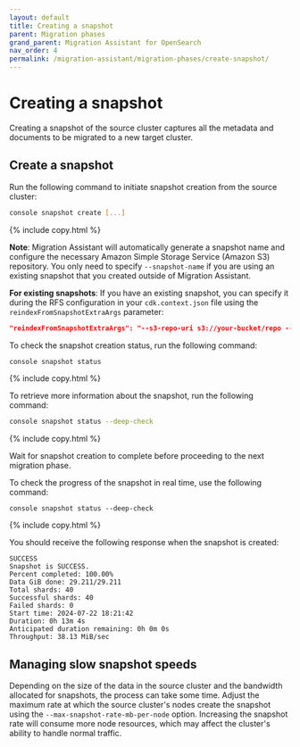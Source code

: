 ```yaml
---
layout: default
title: Creating a snapshot
parent: Migration phases
grand_parent: Migration Assistant for OpenSearch
nav_order: 4
permalink: /migration-assistant/migration-phases/create-snapshot/
---
```


# Creating a snapshot

Creating a snapshot of the source cluster captures all the metadata and documents to be migrated to a new target cluster.

## Create a snapshot

Run the following command to initiate snapshot creation from the source cluster:

```bash
console snapshot create [...]
```
{% include copy.html %}

**Note**: Migration Assistant will automatically generate a snapshot name and configure the necessary Amazon Simple Storage Service (Amazon S3) repository. You only need to specify `--snapshot-name` if you are using an existing snapshot that you created outside of Migration Assistant.

**For existing snapshots**:
If you have an existing snapshot, you can specify it during the RFS configuration in your `cdk.context.json` file using the `reindexFromSnapshotExtraArgs` parameter:
```json
"reindexFromSnapshotExtraArgs": "--s3-repo-uri s3://your-bucket/repo --s3-region us-west-2 --snapshot-name your-existing-snapshot"
```

To check the snapshot creation status, run the following command:

```bash
console snapshot status
```
{% include copy.html %}

To retrieve more information about the snapshot, run the following command:

```bash
console snapshot status --deep-check
```
{% include copy.html %}

Wait for snapshot creation to complete before proceeding to the next migration phase.

To check the progress of the snapshot in real time, use the following command:

```shell
console snapshot status --deep-check
```
{% include copy.html %}

You should receive the following response when the snapshot is created:

```shell
SUCCESS
Snapshot is SUCCESS.
Percent completed: 100.00%
Data GiB done: 29.211/29.211
Total shards: 40
Successful shards: 40
Failed shards: 0
Start time: 2024-07-22 18:21:42
Duration: 0h 13m 4s
Anticipated duration remaining: 0h 0m 0s
Throughput: 38.13 MiB/sec
```

## Managing slow snapshot speeds

Depending on the size of the data in the source cluster and the bandwidth allocated for snapshots, the process can take some time. Adjust the maximum rate at which the source cluster's nodes create the snapshot using the `--max-snapshot-rate-mb-per-node` option. Increasing the snapshot rate will consume more node resources, which may affect the cluster's ability to handle normal traffic.
